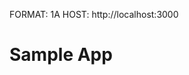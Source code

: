 FORMAT: 1A
HOST: http://localhost:3000

# Sample App

<!-- include(meta/common.md) -->
<!-- include(endpoints/users.md) -->
<!-- include(models/models.md) -->

